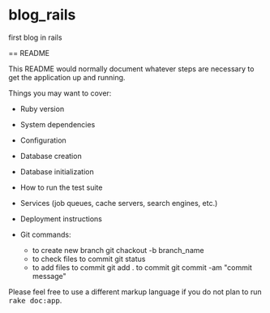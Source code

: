 # blog_rails
first blog in rails


== README

This README would normally document whatever steps are necessary to get the
application up and running.

Things you may want to cover:

* Ruby version

* System dependencies

* Configuration

* Database creation

* Database initialization

* How to run the test suite

* Services (job queues, cache servers, search engines, etc.)

* Deployment instructions

* Git commands:
	- to create new branch
		git chackout -b branch_name
	- to check files to commit
		git status
	- to add files to commit
		git add .
	to commit
		git commit -am "commit message"


Please feel free to use a different markup language if you do not plan to run
<tt>rake doc:app</tt>.

